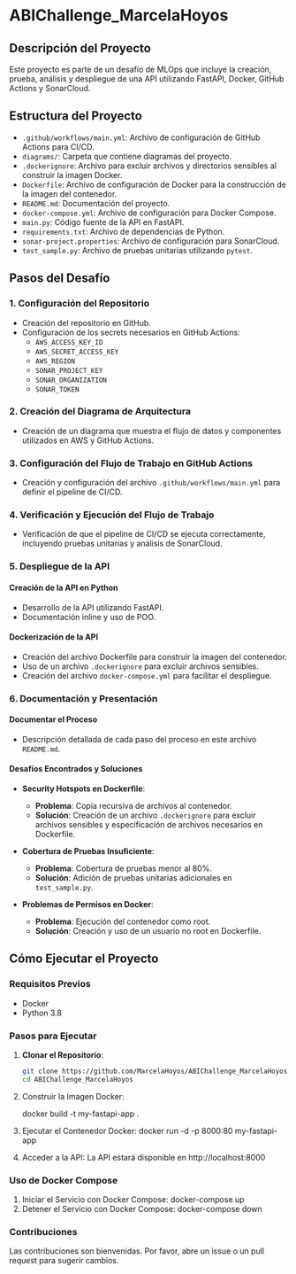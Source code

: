 # ABIChallenge_MarcelaHoyos

## Descripción del Proyecto

Este proyecto es parte de un desafío de MLOps que incluye la creación, prueba, análisis y despliegue de una API utilizando FastAPI, Docker, GitHub Actions y SonarCloud.

## Estructura del Proyecto

- `.github/workflows/main.yml`: Archivo de configuración de GitHub Actions para CI/CD.
- `diagrams/`: Carpeta que contiene diagramas del proyecto.
- `.dockerignore`: Archivo para excluir archivos y directorios sensibles al construir la imagen Docker.
- `Dockerfile`: Archivo de configuración de Docker para la construcción de la imagen del contenedor.
- `README.md`: Documentación del proyecto.
- `docker-compose.yml`: Archivo de configuración para Docker Compose.
- `main.py`: Código fuente de la API en FastAPI.
- `requirements.txt`: Archivo de dependencias de Python.
- `sonar-project.properties`: Archivo de configuración para SonarCloud.
- `test_sample.py`: Archivo de pruebas unitarias utilizando `pytest`.

## Pasos del Desafío

### 1. Configuración del Repositorio

- Creación del repositorio en GitHub.
- Configuración de los secrets necesarios en GitHub Actions:
  - `AWS_ACCESS_KEY_ID`
  - `AWS_SECRET_ACCESS_KEY`
  - `AWS_REGION`
  - `SONAR_PROJECT_KEY`
  - `SONAR_ORGANIZATION`
  - `SONAR_TOKEN`

### 2. Creación del Diagrama de Arquitectura

- Creación de un diagrama que muestra el flujo de datos y componentes utilizados en AWS y GitHub Actions.

### 3. Configuración del Flujo de Trabajo en GitHub Actions

- Creación y configuración del archivo `.github/workflows/main.yml` para definir el pipeline de CI/CD.

### 4. Verificación y Ejecución del Flujo de Trabajo

- Verificación de que el pipeline de CI/CD se ejecuta correctamente, incluyendo pruebas unitarias y análisis de SonarCloud.

### 5. Despliegue de la API

#### Creación de la API en Python

- Desarrollo de la API utilizando FastAPI.
- Documentación inline y uso de POO.

#### Dockerización de la API

- Creación del archivo Dockerfile para construir la imagen del contenedor.
- Uso de un archivo `.dockerignore` para excluir archivos sensibles.
- Creación del archivo `docker-compose.yml` para facilitar el despliegue.

### 6. Documentación y Presentación

#### Documentar el Proceso

- Descripción detallada de cada paso del proceso en este archivo `README.md`.

#### Desafíos Encontrados y Soluciones

- **Security Hotspots en Dockerfile**:
  - **Problema**: Copia recursiva de archivos al contenedor.
  - **Solución**: Creación de un archivo `.dockerignore` para excluir archivos sensibles y especificación de archivos necesarios en Dockerfile.

- **Cobertura de Pruebas Insuficiente**:
  - **Problema**: Cobertura de pruebas menor al 80%.
  - **Solución**: Adición de pruebas unitarias adicionales en `test_sample.py`.

- **Problemas de Permisos en Docker**:
  - **Problema**: Ejecución del contenedor como root.
  - **Solución**: Creación y uso de un usuario no root en Dockerfile.

## Cómo Ejecutar el Proyecto

### Requisitos Previos

- Docker
- Python 3.8

### Pasos para Ejecutar

1. **Clonar el Repositorio**:
   ```bash
   git clone https://github.com/MarcelaHoyos/ABIChallenge_MarcelaHoyos.git
   cd ABIChallenge_MarcelaHoyos

2. Construir la Imagen Docker:

   docker build -t my-fastapi-app .
   
3. Ejecutar el Contenedor Docker:
   docker run -d -p 8000:80 my-fastapi-app

4. Acceder a la API:
   La API estará disponible en http://localhost:8000

### Uso de Docker Compose

1. Iniciar el Servicio con Docker Compose:
   docker-compose up
2. Detener el Servicio con Docker Compose:
   docker-compose down
   
### Contribuciones
Las contribuciones son bienvenidas. Por favor, abre un issue o un pull request para sugerir cambios.
